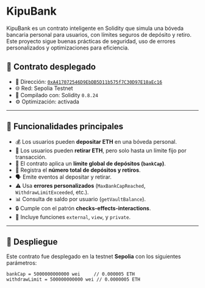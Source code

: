 # KipuBank

KipuBank es un contrato inteligente en Solidity que simula una bóveda bancaria personal para usuarios, con límites seguros de depósito y retiro. Este proyecto sigue buenas prácticas de seguridad, uso de errores personalizados y optimizaciones para eficiencia.

## 📍 Contrato desplegado

- 🔗 Dirección: [`0xA417072546D9EbDB5D11b575f7C30D97E18aEc16`](https://sepolia.etherscan.io/address/0xA417072546D9EbDB5D11b575f7C30D97E18aEc16#code)
- 🌐 Red: Sepolia Testnet
- 🧱 Compilado con: Solidity `0.8.24`
- ⚙️ Optimización: activada

---

## 🧠 Funcionalidades principales

- 💰 Los usuarios pueden **depositar ETH** en una bóveda personal.
- 💸 Los usuarios pueden **retirar ETH**, pero solo hasta un límite fijo por transacción.
- 🔐 El contrato aplica un **límite global de depósitos (`bankCap`)**.
- 🧾 Registra el **número total de depósitos y retiros**.
- 🗣️ Emite eventos al depositar y retirar.
- ⚠️ Usa **errores personalizados** (`MaxBankCapReached`, `WithdrawLimitExceeded`, etc.).
- 📊 Consulta de saldo por usuario (`getVaultBalance`).
- 🔒 Cumple con el patrón **checks-effects-interactions**.
- 🧪 Incluye funciones `external`, `view`, y `private`.

---

## 🔨 Despliegue

Este contrato fue desplegado en la testnet **Sepolia** con los siguientes parámetros:

```solidity
bankCap = 5000000000000 wei     // 0.000005 ETH
withdrawLimit = 500000000000 wei // 0.0000005 ETH
